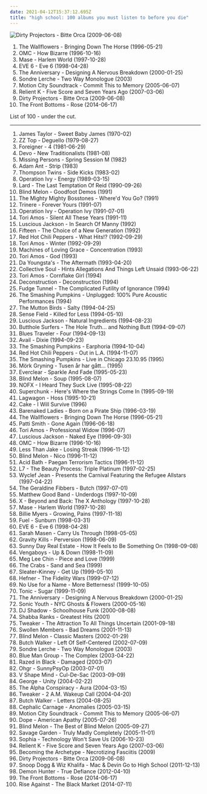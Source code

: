 ```yaml
---
date: 2021-04-12T15:37:12.695Z
title: "high school: 100 albums you must listen to before you die"
---
```

![Dirty Projectors - Bitte Orca (2009-06-08)](http://coverartarchive.org/release/5a5b5fe2-0898-3026-afb7-378fb8373752/8131494180-500.jpg "Dirty Projectors - Bitte Orca (2009-06-08)")
<ol class="albums">
<li data-cover="http://coverartarchive.org/release/6fdb3127-2e84-490d-b96d-6d255cc146a6/25675716252-500.jpg" data-tags="90s" role="button">The Wallflowers - Bringing Down The Horse (1996-05-21)</li>
<li data-cover="https://img.discogs.com/fg6xREr7Ri5etCQwVkwN251aD64=/fit-in/600x525/filters:strip_icc():format(jpeg):mode_rgb():quality(90)/discogs-images/R-745026-1561988603-4040.png.jpg" data-tags="pop" role="button">OMC - How Bizarre (1996-10-16)</li>
<li data-cover="http://coverartarchive.org/release/8e8a352f-7734-375a-8a6f-ef51429efef2/3275196261-500.jpg" data-tags="high school, mase, top25, old faves, hs-college" role="button">Mase - Harlem World (1997-10-28)</li>
<li data-cover="http://coverartarchive.org/release/9535206c-8d97-4490-8ad5-29fab131f98e/1310954331-500.jpg" data-tags="alternative, 90s, alternative rock" role="button">EVE 6 - Eve 6 (1998-04-28)</li>
<li data-cover="http://coverartarchive.org/release/4d3db5e0-83f7-45d2-8c59-4a0c36c85598/8655861797-500.jpg" data-tags="rock, indie rock, high school, fuck yeah, heroes and villains, vagrant records, rad, indie punk, yeah yeah yeah, designing, emo-tastic, prinnit-exclamationpoint, albums i loved, have a copy" role="button">The Anniversary - Designing A Nervous Breakdown (2000-01-25)</li>
<li data-cover="https://img.discogs.com/lJfsIbR1eYiKn_7LBqccO0cXZ20=/fit-in/600x600/filters:strip_icc():format(jpeg):mode_rgb():quality(90)/discogs-images/R-759412-1284497750.jpeg.jpg" data-tags="singer-songwriter, albums i played hell out of, two way monologue" role="button">Sondre Lerche - Two Way Monologue (2003)</li>
<li data-cover="http://coverartarchive.org/release/b385a012-e088-426d-980b-acdf114ef775/10187762153-500.jpg" data-tags="pop punk" role="button">Motion City Soundtrack - Commit This to Memory (2005-06-07)</li>
<li data-cover="http://coverartarchive.org/release/8786d6f0-2b86-4c8b-b755-91ae537d2095/25368596465-500.jpg" data-tags="christian rock" role="button">Relient K - Five Score and Seven Years Ago (2007-03-06)</li>
<li data-cover="http://coverartarchive.org/release/5a5b5fe2-0898-3026-afb7-378fb8373752/8131494180-500.jpg" data-tags="experimental, indie rock, freak folk" role="button">Dirty Projectors - Bitte Orca (2009-06-08)</li>
<li data-cover="http://coverartarchive.org/release/87b091a1-c5b8-4ac3-a2d5-e9a6f7e19f6f/7548157736-500.jpg" data-tags="indie, indie rock, high school, names of people" role="button">The Front Bottoms - Rose (2014-06-17)</li>
</ol>
List of 100 - under the cut.
<!-- more -->

_________________

<ol class="albums">
<li data-cover="https://img.discogs.com/lBoZBxwEhUdHIy0AVxhUhR0Kz_4=/fit-in/600x531/filters:strip_icc():format(jpeg):mode_rgb():quality(90)/discogs-images/R-9284153-1477932849-6111.jpeg.jpg" data-tags="folk" role="button">
James Taylor - Sweet Baby James (1970-02)
</li>
<li data-cover="http://coverartarchive.org/release/0dffb4d4-65ad-3d78-a2ba-42af482f1535/28016827422-500.jpg" data-tags="blues rock, zz top" role="button">
ZZ Top - Deguello (1979-08-27)
</li>
<li data-cover="http://coverartarchive.org/release/e781d7d3-0687-400c-846e-ec4f77e3ec53/3024479189-500.jpg" data-tags="80s, classic rock, hard rock, rock" role="button">
Foreigner - 4 (1981-06-29)
</li>
<li data-cover="https://img.discogs.com/CGPLGhTxTTabsZKY2Mo9pC6bSAM=/fit-in/600x600/filters:strip_icc():format(jpeg):mode_rgb():quality(90)/discogs-images/R-558929-1327210073.jpeg.jpg" data-tags="new wave" role="button">
Devo - New Traditionalists (1981-08)
</li>
<li data-cover="http://coverartarchive.org/release/cfb6200a-860e-4031-ba80-6cf948ae651a/13761007457-500.jpg" data-tags="new wave" role="button">
Missing Persons - Spring Session M (1982)
</li>
<li data-cover="https://img.discogs.com/97o0QF524HaGA5WCQWoI-DmpBv0=/fit-in/596x589/filters:strip_icc():format(jpeg):mode_rgb():quality(90)/discogs-images/R-1172661-1210516944.jpeg.jpg" data-tags="80s" role="button">
Adam Ant - Strip (1983)
</li>
<li data-cover="http://coverartarchive.org/release/782c3072-ab2e-4134-b3c2-d77a12dfa6f1/28399135326-500.jpg" data-tags="80s, new wave" role="button">
Thompson Twins - Side Kicks (1983-02)
</li>
<li data-cover="http://coverartarchive.org/release/3b7b3ed6-1d46-4d49-ad8d-014f3d4086bd/1482836258-500.jpg" data-tags="punk, ska, ska punk, punk rock" role="button">
Operation Ivy - Energy (1989-03-15)
</li>
<li data-cover="https://img.discogs.com/6ZlsbVRcVdECVmYqajQ-fIp-rog=/fit-in/600x601/filters:strip_icc():format(jpeg):mode_rgb():quality(90)/discogs-images/R-168447-1340085807-2005.jpeg.jpg" data-tags="industrial punk, industrial" role="button">
Lard - The Last Temptation Of Reid (1990-09-26)
</li>
<li data-cover="https://img.discogs.com/DRvvQt1NOhnM8lOPAUIAT1_hacs=/fit-in/600x600/filters:strip_icc():format(jpeg):mode_rgb():quality(90)/discogs-images/R-14931243-1584286975-4717.jpeg.jpg" data-tags="rock, alternative, 90s, high school, electric, blind melon" role="button">
Blind Melon - Goodfoot Demos (1991)
</li>
<li data-cover="http://coverartarchive.org/release/2355a945-4488-4235-afbe-65eb34aaab45/13770993460-500.jpg" data-tags="alternative, ska, 90s, high school, skacore, the mighty mighty bosstones, where-d you go, k1r7m" role="button">
The Mighty Mighty Bosstones - Where'd You Go? (1991)
</li>
<li data-cover="https://img.discogs.com/xSegwnAN90vsRSyWByov6Gd6sOA=/fit-in/600x608/filters:strip_icc():format(jpeg):mode_rgb():quality(90)/discogs-images/R-5229961-1388245809-8025.jpeg.jpg" data-tags="freestyle" role="button">
Trinere - Forever Yours (1991-07)
</li>
<li data-cover="http://coverartarchive.org/release/7a5c73ca-9819-49dc-baec-bb99573720c8/23134904254-500.jpg" data-tags="punk" role="button">
Operation Ivy - Operation Ivy (1991-07-01)
</li>
<li data-cover="http://coverartarchive.org/release/0ada0b78-85d1-49c6-9400-c20ec5ad7789/16480615961-500.jpg" data-tags="alternative, female vocalists, 90s, high school, nice nite, freshness of love" role="button">
Tori Amos - Silent All These Years (1991-11)
</li>
<li data-cover="https://img.discogs.com/vI-2kvfI5HSoVkvlTCsDFXEdVsA=/fit-in/600x598/filters:strip_icc():format(jpeg):mode_rgb():quality(90)/discogs-images/R-68975-1476908710-8351.jpeg.jpg" data-tags="alternative, female vocalists, 90s" role="button">
Luscious Jackson - In Search Of Manny (1992)
</li>
<li data-cover="http://coverartarchive.org/release/6800598b-1281-41e7-b824-656b17589be2/24669986359-500.jpg" data-tags="high school" role="button">
Fifteen - The Choice of a New Generation (1992)
</li>
<li data-cover="http://coverartarchive.org/release/7ce9f37a-2885-43f5-8c36-b6294dbfadf9/26393776128-500.jpg" data-tags="rock, alternative, funk, funk rock" role="button">
Red Hot Chili Peppers - What Hits!? (1992-09-29)
</li>
<li data-cover="https://img.discogs.com/vWeYc_m_2FWBlIj7kDovCLzRi2w=/fit-in/600x600/filters:strip_icc():format(jpeg):mode_rgb():quality(90)/discogs-images/R-3233908-1321635138.jpeg.jpg" data-tags="alternative, 90s" role="button">
Tori Amos - Winter (1992-09-29)
</li>
<li data-cover="http://coverartarchive.org/release/3f2f43ed-5f03-4ca6-bf0f-a8434d9e1764/6609921781-500.jpg" data-tags="industrial" role="button">
Machines of Loving Grace - Concentration (1993)
</li>
<li data-cover="http://coverartarchive.org/release/18dfdd8c-96d9-420e-979d-62ece67dfa87/10697372151-500.jpg" data-tags="alternative, female vocalists, 90s, high school, two or more artists with the same name, yay and hooray and yippee and huzzah, songs better than dont look back in anger, sweet and neato sounds, spacecow, when we were older and our hair was longer, lovely music i wish i could dance on it but i hate to dance, no gum on monday, bossy cow, kittycow, new milkmaid, tdhassociation" role="button">
Tori Amos - God (1993)
</li>
<li data-cover="https://img.discogs.com/_v1RL0lDr8zmNaKUKlk3OLy-crk=/fit-in/600x590/filters:strip_icc():format(jpeg):mode_rgb():quality(90)/discogs-images/R-781267-1158111917.jpeg.jpg" data-tags="high school" role="button">
Da Youngsta's - The Aftermath (1993-04-20)
</li>
<li data-cover="http://coverartarchive.org/release/0aab0d69-7952-495a-a62b-bae6cd9e59ac/15331495852-500.jpg" data-tags="rock, 90s" role="button">
Collective Soul - Hints Allegations And Things Left Unsaid (1993-06-22)
</li>
<li data-cover="http://coverartarchive.org/release/a2fb80af-6526-4f03-a4de-bb5f671ef469/10697500840-500.jpg" data-tags="alternative, female vocalists, 90s, high school, t amos, tdhassociation" role="button">
Tori Amos - Cornflake Girl (1994)
</li>
<li data-cover="http://coverartarchive.org/release/7712f8ce-6463-4067-b39f-6e06d5ecfd1e/10801433373-500.jpg" data-tags="alternative rock, progressive rock, experimental rock, high school, dream rock" role="button">
Deconstruction - Deconstruction (1994)
</li>
<li data-cover="http://coverartarchive.org/release/ff2d0a5b-f616-4385-b1fa-d574cc74a3c2/2834700246-500.jpg" data-tags="sludge metal" role="button">
Fudge Tunnel - The Complicated Futility of Ignorance (1994)
</li>
<li data-cover="https://img.discogs.com/A22H2hYECuz5-K93d-SB57ZbhUw=/fit-in/600x523/filters:strip_icc():format(jpeg):mode_rgb():quality(90)/discogs-images/R-5381265-1391967686-5065.jpeg.jpg" data-tags="acoustic" role="button">
The Smashing Pumpkins - Unplugged: 100% Pure Acoustic Performances (1994)
</li>
<li data-cover="https://img.discogs.com/5SCn0NcDD2cbWNCrFx_bIJ34UPo=/fit-in/250x250/filters:strip_icc():format(jpeg):mode_rgb():quality(90)/discogs-images/R-422527-1111281209.jpg.jpg" data-tags="alternative rock, nz, kiwi, high school, sounds, the mutton birds" role="button">
The Mutton Birds - Salty (1994-04-25)
</li>
<li data-cover="http://coverartarchive.org/release/ae7ac6f2-8e6b-4d7c-bafa-1eb94a6ee4f4/16006511307-500.jpg" data-tags="high school" role="button">
Sense Field - Killed for Less (1994-05-10)
</li>
<li data-cover="https://img.discogs.com/GlSAA5rWVJPycdw4FDa-5nu_B2Q=/fit-in/600x600/filters:strip_icc():format(jpeg):mode_rgb():quality(90)/discogs-images/R-1950938-1543773959-9027.jpeg.jpg" data-tags="rock, alternative, female vocalists, electronic, 90s" role="button">
Luscious Jackson - Natural Ingredients (1994-08-23)
</li>
<li data-cover="https://img.discogs.com/1YDZoR1RMYGBfKPoH2TuyExmf0g=/fit-in/600x590/filters:strip_icc():format(jpeg):mode_rgb():quality(90)/discogs-images/R-882237-1424303062-6831.jpeg.jpg" data-tags="high school" role="button">
Butthole Surfers - The Hole Truth... and Nothing Butt (1994-09-07)
</li>
<li data-cover="http://coverartarchive.org/release/365f2bc6-b56c-460c-9ce9-cde7bb27e46d/10858606127-500.jpg" data-tags="rock, blues, classic rock" role="button">
Blues Traveler - Four (1994-09-13)
</li>
<li data-cover="http://coverartarchive.org/release/0eeda950-b573-4098-b53b-8e33cc7d5571/26595207825-500.jpg" data-tags="punk rock" role="button">
Avail - Dixie (1994-09-23)
</li>
<li data-cover="https://img.discogs.com/wuKGfBnlUDgGq5eJ4kf9VrAIJuk=/fit-in/600x527/filters:strip_icc():format(jpeg):mode_rgb():quality(90)/discogs-images/R-7236404-1602232435-5640.jpeg.jpg" data-tags="alternative rock, 90s, live" role="button">
The Smashing Pumpkins - Earphoria (1994-10-04)
</li>
<li data-cover="http://coverartarchive.org/release/599d1dcd-bb96-4802-91c4-f7afcb0143e1/9742630617-500.jpg" data-tags="90s, rock" role="button">
Red Hot Chili Peppers - Out in L.A. (1994-11-07)
</li>
<li data-cover="http://coverartarchive.org/release/c24c5081-921b-46f2-a3c3-9a882df10b93/5005320510-500.jpg" data-tags="live" role="button">
The Smashing Pumpkins - Live in Chicago 23.10.95 (1995)
</li>
<li data-cover="http://coverartarchive.org/release/c2286c7b-2957-4aa4-a289-0135e98002f9/12691073039-500.jpg" data-tags="black metal" role="button">
Mörk Gryning - Tusen år har gått... (1995)
</li>
<li data-cover="https://img.discogs.com/ET7Yy8_knfXR_aToSfd-_4mULc8=/fit-in/600x600/filters:strip_icc():format(jpeg):mode_rgb():quality(90)/discogs-images/R-1750670-1333630000.jpeg.jpg" data-tags="alternative rock, 90s, rock" role="button">
Everclear - Sparkle And Fade (1995-05-23)
</li>
<li data-cover="http://coverartarchive.org/release/41caaa9f-a898-41d6-a9c9-f6898d82bbc8/7876650358-500.jpg" data-tags="90s, rock, alternative" role="button">
Blind Melon - Soup (1995-08-07)
</li>
<li data-cover="https://img.discogs.com/BhdybDRU3hfzw4ZEEyLCsDt2M84=/fit-in/600x596/filters:strip_icc():format(jpeg):mode_rgb():quality(90)/discogs-images/R-13354263-1552650252-7626.jpeg.jpg" data-tags="punk" role="button">
NOFX - I Heard They Suck Live (1995-08-22)
</li>
<li data-cover="https://img.discogs.com/IsA2lRX4hijtlfG_OG9u4qil_vY=/fit-in/600x593/filters:strip_icc():format(jpeg):mode_rgb():quality(90)/discogs-images/R-2600062-1541106061-4206.jpeg.jpg" data-tags="rock, indie rock" role="button">
Superchunk - Here's Where the Strings Come In (1995-09-19)
</li>
<li data-cover="http://coverartarchive.org/release/cba9f075-16ec-43bd-bcd8-327289ead760/26290642069-500.jpg" data-tags="punk" role="button">
Lagwagon - Hoss (1995-10-21)
</li>
<li data-cover="http://coverartarchive.org/release/b92cd317-0c8a-4bd1-a031-f1eadad27d50/7512102303-500.jpg" data-tags="alternative" role="button">
Cake - I Will Survive (1996)
</li>
<li data-cover="http://coverartarchive.org/release/21a3024b-46ab-4924-8103-7f0e7b6480dd/5079193698-500.jpg" data-tags="1990s" role="button">
Barenaked Ladies - Born on a Pirate Ship (1996-03-19)
</li>
<li data-cover="http://coverartarchive.org/release/6fdb3127-2e84-490d-b96d-6d255cc146a6/25675716252-500.jpg" data-tags="90s" role="button">
The Wallflowers - Bringing Down The Horse (1996-05-21)
</li>
<li data-cover="http://coverartarchive.org/release/888bc005-3878-4054-b548-75ca8bdfe801/3774205017-500.jpg" data-tags="90s, rock, patti smith" role="button">
Patti Smith - Gone Again (1996-06-18)
</li>
<li data-cover="http://coverartarchive.org/release/af486336-ec37-41b3-ac47-c311f8c72447/15145507342-500.jpg" data-tags="alternative, female vocalists, 90s, high school" role="button">
Tori Amos - Professional Widow (1996-07)
</li>
<li data-cover="https://img.discogs.com/x4DmH9lPzbAss1U66Ob2MKQl2Pk=/fit-in/600x598/filters:strip_icc():format(jpeg):mode_rgb():quality(90)/discogs-images/R-291306-1513969239-6376.jpeg.jpg" data-tags="alternative, female vocalists, 90s, high school" role="button">
Luscious Jackson - Naked Eye (1996-09-30)
</li>
<li data-cover="https://img.discogs.com/fg6xREr7Ri5etCQwVkwN251aD64=/fit-in/600x525/filters:strip_icc():format(jpeg):mode_rgb():quality(90)/discogs-images/R-745026-1561988603-4040.png.jpg" data-tags="pop" role="button">
OMC - How Bizarre (1996-10-16)
</li>
<li data-cover="http://coverartarchive.org/release/9bc4688e-2268-4765-9d1c-f7c7d621304c/7535656529-500.jpg" data-tags="ska punk, ska" role="button">
Less Than Jake - Losing Streak (1996-11-12)
</li>
<li data-cover="http://coverartarchive.org/release/4b6b7fc2-39e7-4986-88ab-aa165a6f79c0/16054483460-500.jpg" data-tags="alternative, rock" role="button">
Blind Melon - Nico (1996-11-12)
</li>
<li data-cover="http://coverartarchive.org/release/4512ec2a-f833-4be5-85d3-b2007639bcef/5651025580-500.jpg" data-tags="sludge" role="button">
Acid Bath - Paegan Terrorism Tactics (1996-11-12)
</li>
<li data-cover="http://coverartarchive.org/release/a003e8c3-952e-422b-8ff0-595d0fc9be87/11909623324-500.jpg" data-tags="grunge, l7" role="button">
L7 - The Beauty Process: Triple Platinum (1997-02-25)
</li>
<li data-cover="http://coverartarchive.org/release/36ecae5a-adbf-37b5-a745-f6f9ebce9e9d/12523959767-500.jpg" data-tags="90s" role="button">
Wyclef Jean - Presents the Carnival Featuring the Refugee Allstars (1997-04-22)
</li>
<li data-cover="https://img.discogs.com/vgsFH9bri9oekF96uuqa4jQxFIg=/fit-in/600x600/filters:strip_icc():format(jpeg):mode_rgb():quality(90)/discogs-images/R-772862-1332976007.jpeg.jpg" data-tags="indie, rock, alternative, freak folk, high school, goodwillcore" role="button">
The Geraldine Fibbers - Butch (1997-07-01)
</li>
<li data-cover="http://coverartarchive.org/release/0578fb61-ee67-412d-9097-3643f7064d03/16059912647-500.jpg" data-tags="rock, canadian, high school" role="button">
Matthew Good Band - Underdogs (1997-10-09)
</li>
<li data-cover="http://coverartarchive.org/release/50f7e178-aa91-4dec-8a4d-ef7e4fb78a17/21805064380-500.jpg" data-tags="punk, female vocalists, live, high school" role="button">
X - Beyond and Back: The X Anthology (1997-10-28)
</li>
<li data-cover="http://coverartarchive.org/release/8e8a352f-7734-375a-8a6f-ef51429efef2/3275196261-500.jpg" data-tags="high school, mase, top25, old faves, hs-college" role="button">
Mase - Harlem World (1997-10-28)
</li>
<li data-cover="http://coverartarchive.org/release/d5e939ce-217e-3501-82d9-e89514cbeed0/21943957318-500.jpg" data-tags="90s, female vocalist, high school, growing, one-hit-wonder, living in oblivion, driving tunes, weallgetold, pains, albums in my cd rack" role="button">
Billie Myers - Growing, Pains (1997-11-18)
</li>
<li data-cover="http://coverartarchive.org/release/ee01592b-5da1-3dea-a289-d2b0906b7d5a/5679112410-500.jpg" data-tags="rock" role="button">
Fuel - Sunburn (1998-03-31)
</li>
<li data-cover="http://coverartarchive.org/release/9535206c-8d97-4490-8ad5-29fab131f98e/1310954331-500.jpg" data-tags="alternative, 90s, alternative rock" role="button">
EVE 6 - Eve 6 (1998-04-28)
</li>
<li data-cover="https://img.discogs.com/1NeP3duf_BgGXgjcmiAc48OUgaI=/fit-in/598x600/filters:strip_icc():format(jpeg):mode_rgb():quality(90)/discogs-images/R-865335-1169314467.jpeg.jpg" data-tags="high school" role="button">
Sarah Masen - Carry Us Through (1998-05-05)
</li>
<li data-cover="https://img.discogs.com/8zcWKftXwoIBgmodN2XjgKC6sys=/fit-in/589x599/filters:strip_icc():format(jpeg):mode_rgb():quality(90)/discogs-images/R-1062809-1189214591.jpeg.jpg" data-tags="industrial rock" role="button">
Gravity Kills - Perversion (1998-06-09)
</li>
<li data-cover="http://coverartarchive.org/release/d28b1565-137e-475b-b554-a4a9cde3810b/15145525545-500.jpg" data-tags="emo, indie rock" role="button">
Sunny Day Real Estate - How It Feels to Be Something On (1998-09-08)
</li>
<li data-cover="https://img.discogs.com/NnGHLIxeXV1E--Ecdf2YGzXNsUM=/fit-in/300x257/filters:strip_icc():format(jpeg):mode_rgb():quality(90)/discogs-images/R-1604829-1338416394-6934.jpeg.jpg" data-tags="high school, remix album, bought used" role="button">
Vengaboys - Up & Down (1998-11-09)
</li>
<li data-cover="http://coverartarchive.org/release/5700fa70-1bba-4054-a955-a344d6645e38/25013677300-500.jpg" data-tags="high school, meg lee chin, introductory album, bought used" role="button">
Meg Lee Chin - Piece and Love (1999)
</li>
<li data-cover="https://img.discogs.com/YKWbP_lrtew7co3ZeE9ls-glHLQ=/fit-in/450x450/filters:strip_icc():format(jpeg):mode_rgb():quality(90)/discogs-images/R-772099-1157186123.jpeg.jpg" data-tags="high school" role="button">
The Crabs - Sand and Sea (1999)
</li>
<li data-cover="https://img.discogs.com/p67R5wVMPRrritlUb5ADjDvU0fg=/fit-in/600x599/filters:strip_icc():format(jpeg):mode_rgb():quality(90)/discogs-images/R-806435-1399722686-3705.jpeg.jpg" data-tags="indie, female vocalists, 90s, high school, grrrl group" role="button">
Sleater-Kinney - Get Up (1999-05-10)
</li>
<li data-cover="http://coverartarchive.org/release/6fbfae69-9f1b-409d-8d2f-0e63600d22a9/8770418631-500.jpg" data-tags="indie, alternative, indie pop" role="button">
Hefner - The Fidelity Wars (1999-07-12)
</li>
<li data-cover="http://coverartarchive.org/release/272591da-1dd6-4713-8e01-7d180861129c/11739078476-500.jpg" data-tags="pop punk, punk rock" role="button">
No Use for a Name - More Betterness! (1999-10-05)
</li>
<li data-cover="http://coverartarchive.org/release/fc6c7563-3bbb-4055-929c-ce972a5f7988/7689200322-500.jpg" data-tags="90s" role="button">
Tonic - Sugar (1999-11-09)
</li>
<li data-cover="http://coverartarchive.org/release/4d3db5e0-83f7-45d2-8c59-4a0c36c85598/8655861797-500.jpg" data-tags="rock, indie rock, high school, fuck yeah, heroes and villains, vagrant records, rad, indie punk, yeah yeah yeah, designing, emo-tastic, prinnit-exclamationpoint, albums i loved, have a copy" role="button">
The Anniversary - Designing A Nervous Breakdown (2000-01-25)
</li>
<li data-cover="http://coverartarchive.org/release/e874cafd-1266-4627-962b-3011feb70f0f/7678581820-500.jpg" data-tags="experimental, experimental rock, 00s" role="button">
Sonic Youth - NYC Ghosts & Flowers (2000-05-16)
</li>
<li data-cover="http://coverartarchive.org/release/8dd3b09c-2a17-4242-bb85-d835f066029e/2685241577-500.jpg" data-tags="funk, trip hop" role="button">
DJ Shadow - Schoolhouse Funk (2000-08-08)
</li>
<li data-cover="http://coverartarchive.org/release/ecd06f8a-1ed9-47c2-8e30-22641b714dbe/7455590705-500.jpg" data-tags="reggae, dancehall" role="button">
Shabba Ranks - Greatest Hits (2001)
</li>
<li data-cover="http://coverartarchive.org/release/37951e6b-49de-4a30-8a42-5c0b366bba51/2282468205-500.jpg" data-tags="for rainy days, high school" role="button">
Tweaker - The Attraction To All Things Uncertain (2001-09-18)
</li>
<li data-cover="http://coverartarchive.org/release/d2d3d898-2885-433b-99b2-2fe9e9eeaa4d/3331978901-500.jpg" data-tags="hip-hop" role="button">
Swollen Members - Bad Dreams (2001-11-13)
</li>
<li data-cover="http://coverartarchive.org/release/84d0a0d9-bd11-4589-9cc6-83546b8f6d2b/17235882757-500.jpg" data-tags="alternative rock" role="button">
Blind Melon - Classic Masters (2002-01-29)
</li>
<li data-cover="http://coverartarchive.org/release/4c1d5131-ab01-4451-ada7-eb3850f6a196/14766541965-500.jpg" data-tags="indie, rock, pop rock, singer, songwriter, high school, producer, discoverockult, just another folk singer" role="button">
Butch Walker - Left Of Self-Centered (2002-07-09)
</li>
<li data-cover="https://img.discogs.com/lJfsIbR1eYiKn_7LBqccO0cXZ20=/fit-in/600x600/filters:strip_icc():format(jpeg):mode_rgb():quality(90)/discogs-images/R-759412-1284497750.jpeg.jpg" data-tags="singer-songwriter, albums i played hell out of, two way monologue" role="button">
Sondre Lerche - Two Way Monologue (2003)
</li>
<li data-cover="http://coverartarchive.org/release/19553e96-ebae-4b3e-a5f9-57f2148c4e11/11439502941-500.jpg" data-tags="instrumental, experimental, electronic" role="button">
Blue Man Group - The Complex (2003-04-22)
</li>
<li data-cover="http://coverartarchive.org/release/1926a348-378b-4866-8d37-29b016fceaf3/10610336195-500.jpg" data-tags="dance, high school, introductory album, r black" role="button">
Razed in Black - Damaged (2003-07)
</li>
<li data-cover="http://coverartarchive.org/release/34de4124-76fd-4596-a891-82a9041612f9/6485727185-500.jpg" data-tags="radio radio radio" role="button">
Ohgr - SunnyPsyOp (2003-07-01)
</li>
<li data-cover="https://img.discogs.com/8iG_dfA-OZECp6zy_zjzBVOgbBo=/fit-in/600x599/filters:strip_icc():format(jpeg):mode_rgb():quality(90)/discogs-images/R-765212-1421278246-3591.jpeg.jpg" data-tags="high school, introductory album" role="button">
V Shape Mind - Cul-De-Sac (2003-09-09)
</li>
<li data-cover="http://coverartarchive.org/release/6e007391-9003-4029-a4a7-d6861136d7ec/15527666062-500.jpg" data-tags="high school, uni records closing sale" role="button">
George - Unity (2004-02-22)
</li>
<li data-cover="http://coverartarchive.org/release/5412aa7e-71d0-46c5-ac79-a2ef296d0981/15627456448-500.jpg" data-tags="ambient" role="button">
The Alpha Conspiracy - Aura (2004-03-15)
</li>
<li data-cover="http://coverartarchive.org/release/7c9f3c98-ab40-4a43-9d19-62a57b8caa2e/2282476269-500.jpg" data-tags="electronic, high school, emusic, my favorites, collaborative, introductory album, bought used, hella, albums i listen to but will never be counted because of moronic tagging" role="button">
Tweaker - 2 A.M. Wakeup Call (2004-04-20)
</li>
<li data-cover="https://img.discogs.com/5NNYBdvkIRB0AsBAzyOYrzCBOOQ=/fit-in/600x524/filters:strip_icc():format(jpeg):mode_rgb():quality(90)/discogs-images/R-1831018-1510596595-2378.jpeg.jpg" data-tags="indie, rock" role="button">
Butch Walker - Letters (2004-08-25)
</li>
<li data-cover="http://coverartarchive.org/release/a76595f6-9323-4794-8866-e7bc21cc08e1/20068097859-500.jpg" data-tags="grindcore, death metal, technical death metal" role="button">
Cephalic Carnage - Anomalies (2005-03-15)
</li>
<li data-cover="http://coverartarchive.org/release/b385a012-e088-426d-980b-acdf114ef775/10187762153-500.jpg" data-tags="pop punk" role="button">
Motion City Soundtrack - Commit This to Memory (2005-06-07)
</li>
<li data-cover="https://via.placeholder.com/450" data-tags="industrial metal, nu metal" role="button">
Dope - American Apathy (2005-07-26)
</li>
<li data-cover="http://coverartarchive.org/release/136b9997-587e-4d4c-88fb-e897e06abefd/12685247063-500.jpg" data-tags="alternative" role="button">
Blind Melon - The Best of Blind Melon (2005-09-27)
</li>
<li data-cover="https://img.discogs.com/wIrXNv46hLGC6lEPz3CFnuZUo6U=/fit-in/544x481/filters:strip_icc():format(jpeg):mode_rgb():quality(90)/discogs-images/R-1049900-1188384845.jpeg.jpg" data-tags="pop" role="button">
Savage Garden - Truly Madly Completely (2005-11-01)
</li>
<li data-cover="http://coverartarchive.org/release/d82c8f12-5f62-3722-a886-fc377cc97a69/15004911710-500.jpg" data-tags="indie rock" role="button">
Sophia - Technology Won't Save Us (2006-10-23)
</li>
<li data-cover="http://coverartarchive.org/release/8786d6f0-2b86-4c8b-b755-91ae537d2095/25368596465-500.jpg" data-tags="christian rock" role="button">
Relient K - Five Score and Seven Years Ago (2007-03-06)
</li>
<li data-cover="https://img.discogs.com/2fR-Y4bBOhBckiv6sxHLuhM0MvY=/fit-in/320x320/filters:strip_icc():format(jpeg):mode_rgb():quality(90)/discogs-images/R-2069688-1262211674.jpeg.jpg" data-tags="death metal, high school" role="button">
Becoming the Archetype - Necrotizing Fasciitis (2009)
</li>
<li data-cover="http://coverartarchive.org/release/5a5b5fe2-0898-3026-afb7-378fb8373752/8131494180-500.jpg" data-tags="experimental, indie rock, freak folk" role="button">
Dirty Projectors - Bitte Orca (2009-06-08)
</li>
<li data-cover="http://coverartarchive.org/release/110ec4df-2ecd-4a55-b905-ec3c929d5782/10054194025-500.jpg" data-tags="wiz khalifa" role="button">
Snoop Dogg & Wiz Khalifa - Mac & Devin Go to High School (2011-12-13)
</li>
<li data-cover="http://coverartarchive.org/release/249fff88-c722-492c-9c2c-5057fde75de2/6779333944-500.jpg" data-tags="metalcore, christian, melodic metalcore" role="button">
Demon Hunter - True Defiance (2012-04-10)
</li>
<li data-cover="http://coverartarchive.org/release/87b091a1-c5b8-4ac3-a2d5-e9a6f7e19f6f/7548157736-500.jpg" data-tags="indie, indie rock, high school, names of people" role="button">
The Front Bottoms - Rose (2014-06-17)
</li>
<li data-cover="http://coverartarchive.org/release/13c203d1-c159-4cf1-b841-dbd580afb5d5/7635854563-500.jpg" data-tags="melodic hardcore, punk rock" role="button">
Rise Against - The Black Market (2014-07-11)
</li>
</ol>
